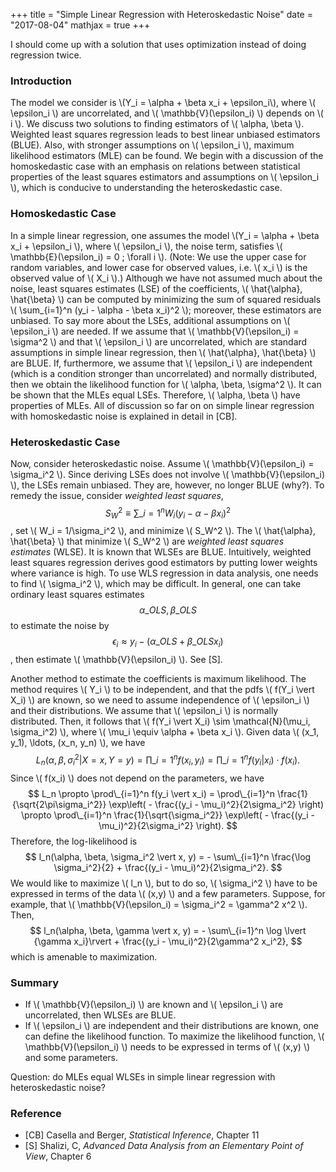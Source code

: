 +++
title = "Simple Linear Regression with Heteroskedastic Noise"
date = "2017-08-04"
mathjax = true
+++

I should come up with a solution that uses optimization instead of doing regression twice.

### Introduction
The model we consider is \\(Y_i = \alpha + \beta x_i + \epsilon_i\\), where \\( \epsilon_i \\) are uncorrelated, and \\( \mathbb{V}(\epsilon_i) \\) depends on \\( i \\).
We discuss two solutions to finding estimators of \\( \alpha, \beta \\).
Weighted least squares regression leads to best linear unbiased estimators (BLUE).
Also, with stronger assumptions on \\( \epsilon_i \\), maximum likelihood estimators (MLE) can be found.
We begin with a discussion of the homoskedastic case with an emphasis on relations between statistical properties of the least squares estimators and assumptions on \\( \epsilon_i \\), which is conducive to understanding the heteroskedastic case.

### Homoskedastic Case
In a simple linear regression, one assumes the model
\\(Y_i = \alpha + \beta x_i + \epsilon_i \\), where \\( \epsilon_i \\), the noise term, satisfies \\( \mathbb{E}(\epsilon_i) = 0 \; \forall i \\).
(Note: We use the upper case for random variables, and lower case for observed values, i.e. \\( x_i \\) is the observed value of \\( X_i \\).)
Although we have not assumed much about the noise, least squares estimates (LSE) of the coefficients, \\( \hat{\alpha}, \hat{\beta} \\)  can be computed by minimizing the sum of squared residuals \\( \sum\_{i=1}^n (y_i - \alpha - \beta x_i)^2 \\); moreover, these estimators are unbiased.
To say more about the LSEs, additional assumptions on \\( \epsilon_i \\) are needed.
If we assume that \\( \mathbb{V}(\epsilon_i) = \sigma^2 \\) and that \\( \epsilon_i \\) are uncorrelated, which are standard assumptions in simple linear regression, then \\( \hat{\alpha}, \hat{\beta} \\) are BLUE.
If, furthermore, we assume that \\( \epsilon_i \\) are independent (which is a condition stronger than uncorrelated) and normally distributed, then we obtain the likelihood function for \\( \alpha, \beta, \sigma^2 \\).
It can be shown that the MLEs equal LSEs.
Therefore, \\( \alpha, \beta \\) have properties of MLEs.
All of discussion so far on on simple linear regression with homoskedastic noise is explained in detail in [CB].

### Heteroskedastic Case
Now, consider heteroskedastic noise.
Assume \\( \mathbb{V}(\epsilon_i) = \sigma_i^2 \\).
Since deriving LSEs does not involve \\( \mathbb{V}(\epsilon_i) \\), the LSEs remain unbiased.
They are, however, no longer BLUE (why?).
To remedy the issue, consider *weighted least squares*,
$$ S_W^2 \equiv \sum\_{i=1}^n W_i (y_i - \alpha - \beta x_i)^2 $$,
set \\( W_i = 1/\sigma_i^2 \\), and minimize \\( S_W^2 \\).
The \\( \hat{\alpha}, \hat{\beta} \\) that minimize \\( S_W^2 \\) are *weighted least squares estimates* (WLSE).
It is known that WLSEs are BLUE.
Intuitively, weighted least squares regression derives good estimators by putting lower weights where variance is high.
To use WLS regression in data analysis, one needs to find \\( \sigma_i^2 \\), which may be difficult.
In general, one can take ordinary least squares estimates
$$ \alpha\_{OLS}, \beta\_{OLS} $$
to estimate the noise by
$$ \epsilon_i \approx y_i - (\alpha\_{OLS} + \beta\_{OLS} x_i) $$,
then estimate \\( \mathbb{V}(\epsilon_i) \\).
See [S].

Another method to estimate the coefficients is maximum likelihood.
The method requires \\( Y_i \\) to be independent, and that the pdfs \\( f(Y_i \vert X_i) \\) are known, so we need to assume independence of \\( \epsilon_i \\) and their distributions.
We assume that \\( \epsilon_i \\) is normally distributed.
Then, it follows that
\\( f(Y_i \vert X_i) \sim \mathcal{N}(\mu_i, \sigma_i^2) \\),
where \\( \mu_i \equiv \alpha + \beta x_i \\).
Given data \\( (x_1, y_1), \ldots, (x_n, y_n) \\), we have
$$
L_n(\alpha, \beta, \sigma_i^2 \vert X=x, Y=y)
= \prod\_{i=1}^n f(x_i, y_i)
= \prod\_{i=1}^n f(y_i \vert x_i) \cdot f(x_i).
$$
Since \\( f(x_i) \\) does not depend on the parameters, we have
$$
L_n \propto \prod\_{i=1}^n f(y_i \vert x_i)
= \prod\_{i=1}^n \frac{1}{\sqrt{2\pi\sigma_i^2}} \exp\left( - \frac{(y_i - \mu_i)^2}{2\sigma_i^2} \right)
\propto \prod\_{i=1}^n \frac{1}{\sqrt{\sigma_i^2}} \exp\left( - \frac{(y_i - \mu_i)^2}{2\sigma_i^2} \right).
$$
Therefore, the log-likelihood is
$$
l_n(\alpha, \beta, \sigma_i^2 \vert x, y) = - \sum\_{i=1}^n \frac{\log \sigma_i^2}{2}
        + \frac{(y_i - \mu_i)^2}{2\sigma_i^2}.
$$
We would like to maximize \\( l_n \\), but to do so, \\( \sigma_i^2 \\) have to be expressed in terms of the data \\( (x,y) \\) and a few parameters.
Suppose, for example, that \\( \mathbb{V}(\epsilon_i) = \sigma_i^2 = \gamma^2 x^2 \\).
Then,
$$
l_n(\alpha, \beta, \gamma \vert x, y) = - \sum\_{i=1}^n \log \lvert {\gamma x_i}\rvert
        + \frac{(y_i - \mu_i)^2}{2\gamma^2 x_i^2},
$$
which is amenable to maximization.

### Summary

- If \\( \mathbb{V}(\epsilon_i) \\) are known and \\( \epsilon_i \\) are uncorrelated, then WLSEs are BLUE.
- If \\( \epsilon_i \\) are independent and their distributions are known, one can define the likelihood function.
To maximize the likelihood function, \\( \mathbb{V}(\epsilon_i) \\) needs to be expressed in terms of \\( (x,y) \\) and some parameters.

Question: do MLEs equal WLSEs in simple linear regression with heteroskedastic noise?

### Reference
- [CB] Casella and Berger, *Statistical Inference*, Chapter 11
- [S] Shalizi, C, *Advanced Data Analysis from an Elementary Point of View*, Chapter 6
